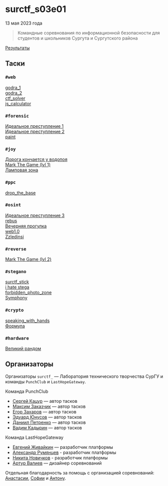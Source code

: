 # surctf_s03e01

13 мая 2023 года

>Командные соревнования по информационной безопасности для студентов и школьников Сургута и Сургутского района

[Результаты](SCOREBOARD.md)

## Таски

### `#web`
[godra_1](tasks/web/godra_1)  
[godra_2](tasks/web/godra_2)  
[ctf_solver](tasks/web/ctf_solver)  
[js_calculator](tasks/web/js_calculator)  

### `#forensic`
[Идеальное преступление 1](tasks/forensic/Идеальное%20преступление%201)  
[Идеальное преступление 2](tasks/forensic/Идеальное%20преступление%202)  
[paint](tasks/forensic/paint)  

### `#joy`
[Дорога кончается у водопоя](tasks/joy/Дорога%20кончается%20у%20водопоя)  
[Mark The Game (lvl 1)](tasks/joy/Mark%20The%20Game%20(lvl%201))  
[Ламповая зона](tasks/joy/Ламповая%20зона)  

### `#ppc`
[drop_the_base](tasks/ppc/drop_the_base)  

### `#osint`
[Идеальное преступление 3](tasks/osint/Идеальное%20преступление%203)  
[rebus](tasks/osint/rebus)  
[Вечерняя прогулка](tasks/osint/Вечерняя%20прогулка)  
[web1.0](tasks/osint/web1.0)  
[Zzledinsi](tasks/osint/Zzledinsi)  

### `#reverse`
[Mark The Game (lvl 2)](tasks/reverse/Mark%20The%20Game%20(lvl%202))  

### `#stegano`
[surctf_stick](tasks/stega/surctf_stick)  
[i hate stega](tasks/stega/i%20hate%20stega)  
[forbidden_photo_zone](tasks/stega/forbidden_photo_zone)  
[Symphony](tasks/stega/Symphony)  

### `#crypto`
[speaking_with_hands](tasks/crypto/speaking_with_hands)  
[Формула](tasks/crypto/Формула)  

### `#hardware`
[Великий рандом](tasks/hardware/Великий%20рандом)  


## Организаторы

Организаторы `surctf_` — Лаборатория технического творчества СурГУ и команды `PunchClub` и `LastHopeGateway`.

Команда PunchClub

* [Сергей Кацур](https://github.com/richkats) — автор тасков
* [Максим Заказчик](https://github.com/s4lat) — автор тасков  
* [Егор Захаров](https://github.com/pigadoor) — автор тасков  
* [Эдуард Юнусов](https://github.com/Killllero0) — автор тасков  
* [Даниил Петренко](https://github.com/bendermachine) — автор тасков
* [Вадим Кадырин](https://github.com/galaxyshad) — автор тасков  

Команда LastHopeGateway

* [Евгений Живайкин](https://github.com/EZhivaikin) — разработчик платформы
* [Александр Румянцев](https://github.com/awakentrue) - разработчик платформы
* [Никита Новичков](https://github.com/and00re) - разработчик платформы
* [Артур Валиев](https://github.com/h0pedev) — дизайнер соревнований

Отдельная благодарность за помощь с организацией соревнований: [Анастасии](https://t.me/ptitsa_petritsa), [Софии](https://t.me/LegalnotSophie) и [Антону](https://t.me/Antoha243).
